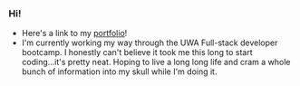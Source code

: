 ### Hi!

- Here's a link to my [portfolio](https://rorylkd.github.io/Portfolio_3.0/)!
- I'm currently working my way through the UWA Full-stack developer bootcamp. I honestly can't believe it took me this long to start coding...it's pretty neat. Hoping to live a long long life and cram a whole bunch of information into my skull while I'm doing it.
